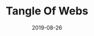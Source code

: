 ---
title: "Tangle Of Webs"
date: "2019-08-26"
description: "As a homage to one of generative art's grandfathers I implemented his 'A Tangle of Webs' algorithm in Processing. Since this is heavily inspired by his work I won't sell this one, but you can buy the original on Inconvergent's webshop."
image: "./tangle-of-webs.png"
github: "https://github.com/DriesCruyskens/tangle-of-webs-2D"
---